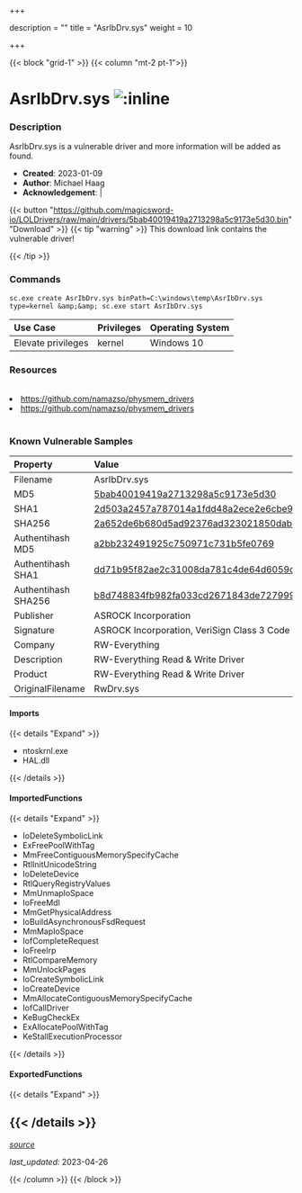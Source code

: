 +++

description = ""
title = "AsrIbDrv.sys"
weight = 10

+++


{{< block "grid-1" >}}
{{< column "mt-2 pt-1">}}


# AsrIbDrv.sys ![:inline](/images/twitter_verified.png) 


### Description

AsrIbDrv.sys is a vulnerable driver and more information will be added as found.

- **Created**: 2023-01-09
- **Author**: Michael Haag
- **Acknowledgement**:  | [](https://twitter.com/)

{{< button "https://github.com/magicsword-io/LOLDrivers/raw/main/drivers/5bab40019419a2713298a5c9173e5d30.bin" "Download" >}}
{{< tip "warning" >}}
This download link contains the vulnerable driver!

{{< /tip >}}

### Commands

```
sc.exe create AsrIbDrv.sys binPath=C:\windows\temp\AsrIbDrv.sys type=kernel &amp;&amp; sc.exe start AsrIbDrv.sys
```

| Use Case | Privileges | Operating System | 
|:---- | ---- | ---- |
| Elevate privileges | kernel | Windows 10 |

### Resources
<br>
<li><a href=" https://github.com/namazso/physmem_drivers"> https://github.com/namazso/physmem_drivers</a></li>
<li><a href="https://github.com/namazso/physmem_drivers">https://github.com/namazso/physmem_drivers</a></li>
<br>

### Known Vulnerable Samples

| Property           | Value |
|:-------------------|:------|
| Filename           | AsrIbDrv.sys |
| MD5                | [5bab40019419a2713298a5c9173e5d30](https://www.virustotal.com/gui/file/5bab40019419a2713298a5c9173e5d30) |
| SHA1               | [2d503a2457a787014a1fdd48a2ece2e6cbe98ea7](https://www.virustotal.com/gui/file/2d503a2457a787014a1fdd48a2ece2e6cbe98ea7) |
| SHA256             | [2a652de6b680d5ad92376ad323021850dab2c653abf06edf26120f7714b8e08a](https://www.virustotal.com/gui/file/2a652de6b680d5ad92376ad323021850dab2c653abf06edf26120f7714b8e08a) |
| Authentihash MD5   | [a2bb232491925c750971c731b5fe0769](https://www.virustotal.com/gui/search/authentihash%253Aa2bb232491925c750971c731b5fe0769) |
| Authentihash SHA1  | [dd71b95f82ae2c31008da781c4de64d6059c5fca](https://www.virustotal.com/gui/search/authentihash%253Add71b95f82ae2c31008da781c4de64d6059c5fca) |
| Authentihash SHA256| [b8d748834fb982fa033cd2671843de727999b21fad30979ac4acc4828910ef8b](https://www.virustotal.com/gui/search/authentihash%253Ab8d748834fb982fa033cd2671843de727999b21fad30979ac4acc4828910ef8b) |
| Publisher         | ASROCK Incorporation |
| Signature         | ASROCK Incorporation, VeriSign Class 3 Code Signing 2010 CA, VeriSign   |
| Company           | RW-Everything |
| Description       | RW-Everything Read &amp; Write Driver |
| Product           | RW-Everything Read &amp; Write Driver |
| OriginalFilename  | RwDrv.sys |


#### Imports
{{< details "Expand" >}}
* ntoskrnl.exe
* HAL.dll

{{< /details >}}
#### ImportedFunctions
{{< details "Expand" >}}
* IoDeleteSymbolicLink
* ExFreePoolWithTag
* MmFreeContiguousMemorySpecifyCache
* RtlInitUnicodeString
* IoDeleteDevice
* RtlQueryRegistryValues
* MmUnmapIoSpace
* IoFreeMdl
* MmGetPhysicalAddress
* IoBuildAsynchronousFsdRequest
* MmMapIoSpace
* IofCompleteRequest
* IoFreeIrp
* RtlCompareMemory
* MmUnlockPages
* IoCreateSymbolicLink
* IoCreateDevice
* MmAllocateContiguousMemorySpecifyCache
* IofCallDriver
* KeBugCheckEx
* ExAllocatePoolWithTag
* KeStallExecutionProcessor

{{< /details >}}
#### ExportedFunctions
{{< details "Expand" >}}

{{< /details >}}
-----



[*source*](https://github.com/magicsword-io/LOLDrivers/tree/main/yaml/asribdrv.yaml)

*last_updated:* 2023-04-26








{{< /column >}}
{{< /block >}}

